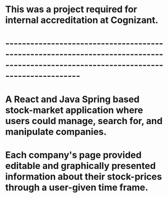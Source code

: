 # This was a project required for internal accreditation at Cognizant. 
# ------------------------------------------------------------------------------------------------------------------------------------
# A React and Java Spring based stock-market application where users could manage, search for, and manipulate companies. 
# Each company's page provided editable and graphically presented information about their stock-prices through a user-given time frame.

